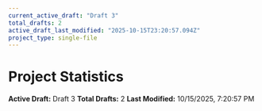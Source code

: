 ```yaml
---
current_active_draft: "Draft 3"
total_drafts: 2
active_draft_last_modified: "2025-10-15T23:20:57.094Z"
project_type: single-file
---
```


# Project Statistics

**Active Draft:** Draft 3
**Total Drafts:** 2
**Last Modified:** 10/15/2025, 7:20:57 PM
